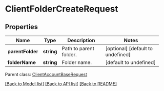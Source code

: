 
# ClientFolderCreateRequest

## Properties
Name | Type | Description | Notes
------------ | ------------- | ------------- | -------------
**parentFolder** | **string** | Path to parent folder.              | [optional] [default to undefined]
**folderName** | **string** | Folder name.              | [default to undefined]

 Parent class: [ClientAccountBaseRequest](ClientAccountBaseRequest.md)

[[Back to Model list]](README.md#documentation-for-models) [[Back to API list]](README.md#documentation-for-api-endpoints) [[Back to README]](README.md)
